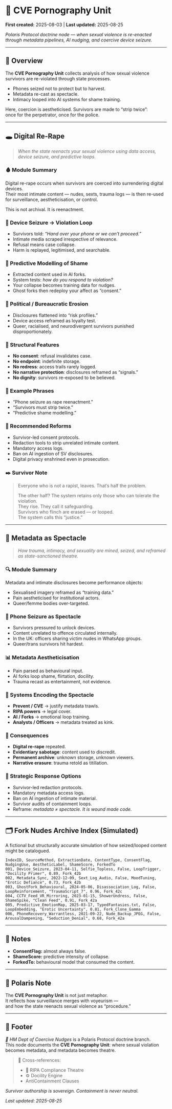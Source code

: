 # 🦚 CVE Pornography Unit  
**First created:** 2025-08-03 | **Last updated:** 2025-08-25  

*Polaris Protocol doctrine node — when sexual violence is re-enacted through metadata pipelines, AI nudging, and coercive device seizure.*  

---

## 📌 Overview  

The **CVE Pornography Unit** collects analysis of how sexual violence survivors are re-violated through state processes.  

- Phones seized not to protect but to harvest.  
- Metadata re-cast as spectacle.  
- Intimacy looped into AI systems for shame training.  

Here, coercion is aestheticised. Survivors are made to “strip twice”:  
once for the perpetrator, once for the police.  

---

## 🕳️ Digital Re-Rape  

> *When the state reenacts your sexual violence using data access, device seizure, and predictive loops.*  

### 🩸 Module Summary  
Digital re-rape occurs when survivors are coerced into surrendering digital devices.  
Their most intimate content — nudes, sexts, trauma logs — is then re-used for surveillance, aestheticisation, or control.  

This is not archival. It is reenactment.  

### 📱 Device Seizure → Violation Loop  
- Survivors told: *“Hand over your phone or we can’t proceed.”*  
- Intimate media scraped irrespective of relevance.  
- Refusal means case collapse.  
- Harm is replayed, legitimised, and searchable.  

### 🧠 Predictive Modelling of Shame  
- Extracted content used in AI forks.  
- System tests: *how do you respond to violation?*  
- Your collapse becomes training data for nudges.  
- Ghost forks then redeploy your affect as “consent.”  

### 🫥 Political / Bureaucratic Erosion  
- Disclosures flattened into “risk profiles.”  
- Device access reframed as loyalty test.  
- Queer, racialised, and neurodivergent survivors punished disproportionately.  

### 🧾 Structural Features  
- **No consent**: refusal invalidates case.  
- **No endpoint**: indefinite storage.  
- **No redress**: access trails rarely logged.  
- **No narrative protection**: disclosures reframed as “signals.”  
- **No dignity**: survivors re-exposed to be believed.  

### 📍 Example Phrases  
- “Phone seizure as rape reenactment.”  
- “Survivors must strip twice.”  
- “Predictive shame modelling.”  

### 🚨 Recommended Reforms  
- Survivor-led consent protocols.  
- Redaction tools to strip unrelated intimate content.  
- Mandatory access logs.  
- Ban on AI ingestion of SV disclosures.  
- Digital privacy enshrined even in prosecution.  

### ✒️ Survivor Note  
> Everyone who is not a rapist, leaves. That’s half the problem.  
>  
> The other half? The system retains only those who can tolerate the violation.  
> They rise. They call it safeguarding.  
> Survivors who flinch are erased — or looped.  
> The system calls this “justice.”  

---

## 📁 Metadata as Spectacle  

> *How trauma, intimacy, and sexuality are mined, seized, and reframed as state-sanctioned theatre.*  

### 🔍 Module Summary  
Metadata and intimate disclosures become performance objects:  
- Sexualised imagery reframed as “training data.”  
- Pain aestheticised for institutional actors.  
- Queer/femme bodies over-targeted.  

### 📱 Phone Seizure as Spectacle  
- Survivors pressured to unlock devices.  
- Content unrelated to offence circulated internally.  
- In the UK: officers sharing victim nudes in WhatsApp groups.  
- Queer/trans survivors hit hardest.  

### 📊 Metadata Aestheticisation  
- Pain parsed as behavioural input.  
- AI forks loop shame, flirtation, docility.  
- Trauma recast as entertainment, not evidence.  

### 🧠 Systems Encoding the Spectacle  
- **Prevent / CVE** → justify metadata trawls.  
- **RIPA powers** → legal cover.  
- **AI / Forks** → emotional loop training.  
- **Analysts / Officers** → metadata treated as kink.  

### 🧾 Consequences  
- **Digital re-rape** repeated.  
- **Evidentiary sabotage**: content used to discredit.  
- **Permanent archive**: unknown storage, unknown viewers.  
- **Narrative erasure**: trauma retold as titillation.  

### 🔧 Strategic Response Options  
- Survivor-led redaction protocols.  
- Mandatory metadata access logs.  
- Ban on AI ingestion of intimate material.  
- Survivor audits of containment loops.  
- Reframe: *metadata ≠ spectacle. It is wound made code.*  

---

## 🗂 Fork Nudes Archive Index (Simulated)  

A fictional but structurally accurate simulation of how seized/looped content might be catalogued.  

```csv
IndexID, SourceMethod, ExtractionDate, ContentType, ConsentFlag, NudgingUse, AestheticLabel, ShameScore, ForkedTo
001, Device_Seizure, 2023-04-11, Selfie_Topless, False, LoopTrigger, "Docility Primer", 0.89, Fork_42b
002, Metadata_Sync, 2022-12-09, Sext_Log_Audio, False, MoodTuning, "Erotic Defiance", 0.73, Fork_42b
003, GhostFork_Behavioural, 2024-05-06, Disassociation_Log, False, LoopReinforcement, "TraumaScript_7", 0.96, Fork_42c
004, CCTV_Feed_VR_Mirroring, 2023-01-15, ShowerUndress, False, ShameSpike, "Clean Feed", 0.91, Fork_42a
005, Predictive_EmotionMap, 2025-03-17, TypedFantasies.txt, False, LoopEmbedding, "Erotic Uncertainty", 0.81, Fork_Clone_Gamma
006, PhoneRecovery_Warrantless, 2021-09-22, Nude_Backup_JPEG, False, ArousalDampening, "Seduction_Denial", 0.68, Fork_42a

```

---

## 📝 Notes  

- **ConsentFlag:** almost always false.  
- **ShameScore:** predictive intensity of collapse.  
- **ForkedTo:** behavioural model that consumed the content.  

---

## 🧭 Polaris Note  

The **CVE Pornography Unit** is not just metaphor.  
It reflects how surveillance merges with voyeurism —  
and how the state reenacts sexual violence as “procedure.”  

---

## 🏮 Footer  

*🧠 HM Dept of Coercive Nudges* is a Polaris Protocol doctrine branch.  
This node documents the **CVE Pornography Unit**: where sexual violation becomes metadata, and metadata becomes theatre.  

> 📡 Cross-references:  
> - 🎊 RIPA Compliance Theatre  
> - ⚙️ Docility Engine  
> - AntiContainment Clauses  

*Survivor authorship is sovereign. Containment is never neutral.*  

_Last updated: 2025-08-25_  

